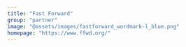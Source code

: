 ```yaml
---
title: "Fast Forward"
group: "partner"
image: "@assets/images/fastforward_wordmark-l_blue.png"
homepage: "https://www.ffwd.org/"
---
```

